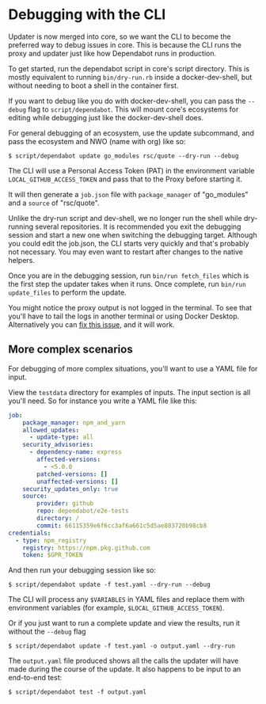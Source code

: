 # Debugging with the CLI

Updater is now merged into core, so we want the CLI to become the preferred way to debug issues in core. This is because the CLI runs the proxy and updater just like how Dependabot runs in production.

To get started, run the dependabot script in core's script directory. This is mostly equivalent to running `bin/dry-run.rb` inside a docker-dev-shell, but without needing to boot a shell in the container first.

If you want to debug like you do with docker-dev-shell, you can pass the `--debug` flag to `script/dependabot`. This will mount core's ecosystems for editing while debugging just like the docker-dev-shell does.

For general debugging of an ecosystem, use the update subcommand, and pass the ecosystem and NWO (name with org) like so:

```console
$ script/dependabot update go_modules rsc/quote --dry-run --debug
```

The CLI will use a Personal Access Token (PAT) in the environment variable `LOCAL_GITHUB_ACCESS_TOKEN` and pass that to the Proxy before starting it. 

It will then generate a `job.json` file with `package_manager` of "go_modules" and a `source` of "rsc/quote".

Unlike the dry-run script and dev-shell, we no longer run the shell while dry-running several repositories. It is recommended you exit the debugging session and start a new one when switching the debugging target. Although you could edit the job.json, the CLI starts very quickly and that's probably not necessary. You may even want to restart after changes to the native helpers.

Once you are in the debugging session, run `bin/run fetch_files` which is the first step the updater takes when it runs. Once complete, run `bin/run update_files` to perform the update.

You might notice the proxy output is not logged in the terminal. To see that you'll have to tail the logs in another terminal or using Docker Desktop. Alternatively you can [fix this issue](https://github.com/dependabot/cli/issues/87), and it will work.

## More complex scenarios

For debugging of more complex situations, you'll want to use a YAML file for input.

View the `testdata` directory for examples of inputs. The input section is all you'll need. So for instance you write a YAML file like this:

```yaml
job:
    package_manager: npm_and_yarn
    allowed_updates:
      - update-type: all
    security_advisories:
      - dependency-name: express
        affected-versions:
          - <5.0.0
        patched-versions: []
        unaffected-versions: []
    security_updates_only: true
    source:
        provider: github
        repo: dependabot/e2e-tests
        directory: /
        commit: 66115359e6f6cc3af6a661c5d5ae803720b98cb8
credentials:
  - type: npm_registry
    registry: https://npm.pkg.github.com
    token: $GPR_TOKEN
```

And then run your debugging session like so:

```console
$ script/dependabot update -f test.yaml --dry-run --debug
```

The CLI will process any `$VARIABLES` in YAML files and replace them with environment variables (for example, `$LOCAL_GITHUB_ACCESS_TOKEN`).

Or if you just want to run a complete update and view the results, run it without the `--debug` flag

```console
$ script/dependabot update -f test.yaml -o output.yaml --dry-run
```

The `output.yaml` file produced shows all the calls the updater will have made during the course of the update. It also happens to be input to an end-to-end test:

```console
$ script/dependabot test -f output.yaml
```
